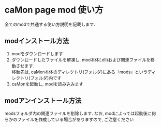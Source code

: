 # caMon page mod 使い方
全てのmodで共通する使い方説明を記載します.

## modインストール方法
1. modをダウンロードします
2. ダウンロードしたファイルを解凍し, mod本体(.dll)および関連ファイルを移動させます.  
    移動先は, caMon本体のディレクトリ(フォルダ)にある「mods」というディレクトリ(フォルダ)内です
3. caMonを起動し, modを読み込みます

## modアンインストール方法
modsフォルダ内の関連ファイルを削除します.  なお, modによっては起動後に何らかのファイルを作成している場合がありますので, ご注意ください

